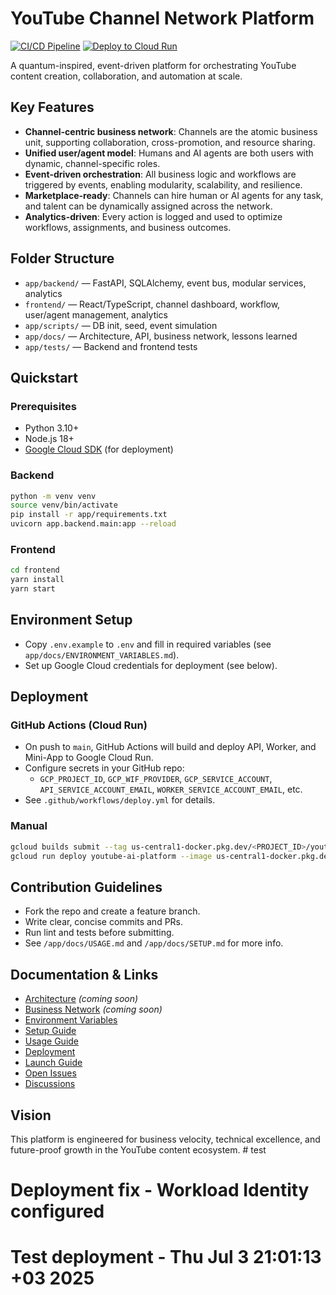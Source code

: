 # YouTube Channel Network Platform

[![CI/CD Pipeline](https://github.com/laziestlarry/youtubing_ai/actions/workflows/ci.yml/badge.svg)](https://github.com/laziestlarry/youtubing_ai/actions/workflows/ci.yml)
[![Deploy to Cloud Run](https://github.com/laziestlarry/youtubing_ai/actions/workflows/deploy.yml/badge.svg)](https://github.com/laziestlarry/youtubing_ai/actions/workflows/deploy.yml)

A quantum-inspired, event-driven platform for orchestrating YouTube content creation, collaboration, and automation at scale.

## Key Features
- **Channel-centric business network**: Channels are the atomic business unit, supporting collaboration, cross-promotion, and resource sharing.
- **Unified user/agent model**: Humans and AI agents are both users with dynamic, channel-specific roles.
- **Event-driven orchestration**: All business logic and workflows are triggered by events, enabling modularity, scalability, and resilience.
- **Marketplace-ready**: Channels can hire human or AI agents for any task, and talent can be dynamically assigned across the network.
- **Analytics-driven**: Every action is logged and used to optimize workflows, assignments, and business outcomes.

## Folder Structure
- `app/backend/` — FastAPI, SQLAlchemy, event bus, modular services, analytics
- `frontend/` — React/TypeScript, channel dashboard, workflow, user/agent management, analytics
- `app/scripts/` — DB init, seed, event simulation
- `app/docs/` — Architecture, API, business network, lessons learned
- `app/tests/` — Backend and frontend tests

## Quickstart

### Prerequisites
- Python 3.10+
- Node.js 18+
- [Google Cloud SDK](https://cloud.google.com/sdk/docs/install) (for deployment)

### Backend
```bash
python -m venv venv
source venv/bin/activate
pip install -r app/requirements.txt
uvicorn app.backend.main:app --reload
```

### Frontend
```bash
cd frontend
yarn install
yarn start
```

## Environment Setup
- Copy `.env.example` to `.env` and fill in required variables (see `app/docs/ENVIRONMENT_VARIABLES.md`).
- Set up Google Cloud credentials for deployment (see below).

## Deployment

### GitHub Actions (Cloud Run)
- On push to `main`, GitHub Actions will build and deploy API, Worker, and Mini-App to Google Cloud Run.
- Configure secrets in your GitHub repo:
  - `GCP_PROJECT_ID`, `GCP_WIF_PROVIDER`, `GCP_SERVICE_ACCOUNT`, `API_SERVICE_ACCOUNT_EMAIL`, `WORKER_SERVICE_ACCOUNT_EMAIL`, etc.
- See `.github/workflows/deploy.yml` for details.

### Manual
```bash
gcloud builds submit --tag us-central1-docker.pkg.dev/<PROJECT_ID>/youtube-ai-platform/api:latest -f Dockerfile.api .
gcloud run deploy youtube-ai-platform --image us-central1-docker.pkg.dev/<PROJECT_ID>/youtube-ai-platform/api:latest --region us-central1
```

## Contribution Guidelines
- Fork the repo and create a feature branch.
- Write clear, concise commits and PRs.
- Run lint and tests before submitting.
- See `/app/docs/USAGE.md` and `/app/docs/SETUP.md` for more info.

## Documentation & Links
- [Architecture](app/docs/ARCHITECTURE.md) *(coming soon)*
- [Business Network](app/docs/BUSINESS_NETWORK.md) *(coming soon)*
- [Environment Variables](app/docs/ENVIRONMENT_VARIABLES.md)
- [Setup Guide](app/docs/SETUP.md)
- [Usage Guide](app/docs/USAGE.md)
- [Deployment](DEPLOYMENT.md)
- [Launch Guide](LAUNCH_GUIDE.md)
- [Open Issues](https://github.com/laziestlarry/youtubing_ai/issues)
- [Discussions](https://github.com/laziestlarry/youtubing_ai/discussions)

## Vision
This platform is engineered for business velocity, technical excellence, and future-proof growth in the YouTube content ecosystem. # test
# Deployment fix - Workload Identity configured
# Test deployment - Thu Jul  3 21:01:13 +03 2025

